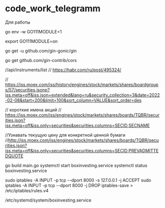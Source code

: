 # code_work_telegramm
Для работы

go env -w GO111MODULE=1

export GO111MODULE=on

go get -u github.com/gin-gonic/gin

go get github.com/gin-contrib/cors





  //api/instruments/list
// https://habr.com/ru/post/495324/

// https://iss.moex.com/iss/history/engines/stock/markets/shares/boardgroups/57/securities.jsonp?iss.meta=off&iss.json=extended&lang=ru&security_collection=3&date=2022-02-08&start=200&limit=100&sort_column=VALUE&sort_order=des

 // короткие имена акций
// https://iss.moex.com/iss/engines/stock/markets/shares/boards/TQBR/securities.json?iss.meta=off&iss.only=securities&securities.columns=SECID,SECNAME

//Узнавать текущую цену для конкретной ценной бумаги
//http://iss.moex.com/iss/engines/stock/markets/shares/boards/TQBR/securities.json?iss.meta=off&iss.only=securities&securities.columns=SECID,PREVADMITTEDQUOTE
 


 go build main.go
systemctl start  boxinvesting.service
systemctl status  boxinvesting.service

sudo iptables -A INPUT -p tcp --dport 8000 -s 127.0.0.1 -j ACCEPT
sudo iptables -A INPUT -p tcp --dport 8000 -j DROP
iptables-save > /etc/iptables/rules.v4

 /etc/systemd/system/boxinvesting.service

 
